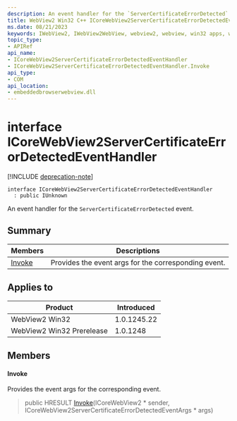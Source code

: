 ```yaml
---
description: An event handler for the `ServerCertificateErrorDetected` event.
title: WebView2 Win32 C++ ICoreWebView2ServerCertificateErrorDetectedEventHandler
ms.date: 08/21/2023
keywords: IWebView2, IWebView2WebView, webview2, webview, win32 apps, win32, edge, ICoreWebView2, ICoreWebView2Controller, browser control, edge html, ICoreWebView2ServerCertificateErrorDetectedEventHandler
topic_type: 
- APIRef
api_name:
- ICoreWebView2ServerCertificateErrorDetectedEventHandler
- ICoreWebView2ServerCertificateErrorDetectedEventHandler.Invoke
api_type:
- COM
api_location:
- embeddedbrowserwebview.dll
---
```


# interface ICoreWebView2ServerCertificateErrorDetectedEventHandler

[!INCLUDE [deprecation-note](../includes/deprecation-note.md)]

```
interface ICoreWebView2ServerCertificateErrorDetectedEventHandler
  : public IUnknown
```

An event handler for the `ServerCertificateErrorDetected` event.

## Summary

 Members                        | Descriptions
--------------------------------|---------------------------------------------
[Invoke](#invoke) | Provides the event args for the corresponding event.

## Applies to

Product                         | Introduced
--------------------------------|---------------------------------------------
WebView2 Win32            |    1.0.1245.22
WebView2 Win32 Prerelease |    1.0.1248

## Members

#### Invoke

Provides the event args for the corresponding event.

> public HRESULT [Invoke](#invoke)(ICoreWebView2 * sender, ICoreWebView2ServerCertificateErrorDetectedEventArgs * args)

